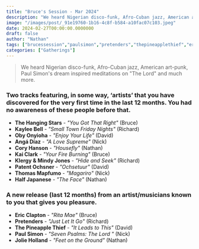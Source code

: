 ```yaml
---
title: "Bruce's Session - Mar 2024"
description: "We heard Nigerian disco-funk, Afro-Cuban jazz, American art-punk, Paul Simon's dream inspired meditations on 'The Lord' and much more."
image: "/images/post/_91e19760-1b16-4c8f-b584-a10fac07c103.jpeg"
date: 2024-02-27T00:00:00.0000000
draft: false
author: "Nathan"
tags: ["brucessession","paulsimon","pretenders","thepineapplethief","ericclapton","halfjapanese","jolieholland","angádíaz","kaiclark","kayleebell","obyonyioha","coryhanson","patentochsner","thomasmapfumo","thehangingstars","klergyandmindyjones"]
categories: ["Gatherings"]
---
```

> We heard Nigerian disco-funk, Afro-Cuban jazz, American art-punk, Paul Simon's dream inspired meditations on "The Lord" and much more.

### Two tracks featuring, in some way, ‘artists’ that you have discovered for the very first time in the last 12 months. You had no awareness of these people before that.
- **The Hanging Stars** - _"You Got That Right"_ (Bruce)
- **Kaylee Bell** - _"Small Town Friday Nights"_ (Richard)
- **Oby Onyioha** - _"Enjoy Your Life"_ (David)
- **Angá Díaz** - _"A Love Supreme"_ (Nick)
- **Cory Hanson** - _"Housefly"_ (Nathan)
- **Kai Clark** - _"Your Fire Burning"_ (Bruce)
- **Klergy & Mindy Jones** - _"Hide and Seek"_ (Richard)
- **Patent Ochsner** - _"Ochsetuur"_ (David)
- **Thomas Mapfumo** - _"Magariro"_ (Nick)
- **Half Japanese** - _"The Face"_ (Nathan)
### A new release (last 12 months) from an artist/musicians known to you that gives you pleasure.
- **Eric Clapton** - _"Rita Mae"_ (Bruce)
- **Pretenders** - _"Just Let It Go"_ (Richard)
- **The Pineapple Thief** - _"It Leads to This"_ (David)
- **Paul Simon** - _"Seven Psalms: The Lord "_ (Nick)
- **Jolie Holland** - _"Feet on the Ground"_ (Nathan)
